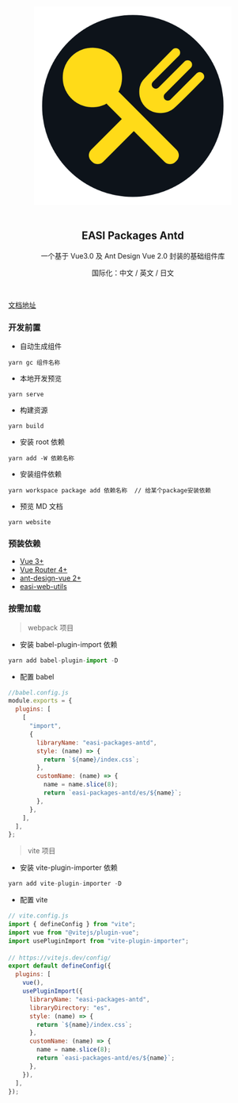 <p align="center">
  <br>
  <img width="400" src="./assets/logo.webp">
  <br>
  <br>
</p>

<h2 align='center'>EASI Packages Antd</h2>

<p align='center'>
一个基于 Vue3.0 及 Ant Design Vue 2.0 封装的基础组件库
</p>
<p align='center'>
国际化：中文 / 英文 / 日文
</p>
<br>

[文档地址](https://static.easiglobal.com/easi-packages-antd/0.0.25/website/index.html)

### 开发前置

- 自动生成组件

```
yarn gc 组件名称
```

- 本地开发预览

```
yarn serve
```

- 构建资源

```
yarn build
```

- 安装 root 依赖

```
yarn add -W 依赖名称
```

- 安装组件依赖

```
yarn workspace package add 依赖名称  // 给某个package安装依赖
```

- 预览 MD 文档

```
yarn website
```

### 预装依赖

- [Vue 3+](https://github.com/vuejs/vue-next)
- [Vue Router 4+](https://github.com/vuejs/vue-router-next)
- [ant-design-vue 2+](https://github.com/vueComponent/ant-design-vue)
- [easi-web-utils](https://github.com/infinitasx/easi-web-utils.git#main)

### 按需加载

> webpack 项目

- 安装 babel-plugin-import 依赖

```js
yarn add babel-plugin-import -D
```

- 配置 babel

```js
//babel.config.js
module.exports = {
  plugins: [
    [
      "import",
      {
        libraryName: "easi-packages-antd",
        style: (name) => {
          return `${name}/index.css`;
        },
        customName: (name) => {
          name = name.slice(8);
          return `easi-packages-antd/es/${name}`;
        },
      },
    ],
  ],
};
```

> vite 项目

- 安装 vite-plugin-importer 依赖

```js
yarn add vite-plugin-importer -D
```

- 配置 vite

```js
// vite.config.js
import { defineConfig } from "vite";
import vue from "@vitejs/plugin-vue";
import usePluginImport from "vite-plugin-importer";

// https://vitejs.dev/config/
export default defineConfig({
  plugins: [
    vue(),
    usePluginImport({
      libraryName: "easi-packages-antd",
      libraryDirectory: "es",
      style: (name) => {
        return `${name}/index.css`;
      },
      customName: (name) => {
        name = name.slice(8);
        return `easi-packages-antd/es/${name}`;
      },
    }),
  ],
});
```
